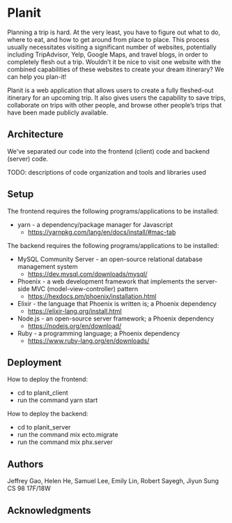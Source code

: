 # Planit

Planning a trip is hard. At the very least, you have to figure out what to do, where to eat, and how to get around from place to place. This process usually necessitates visiting a significant number of websites, potentially including TripAdvisor, Yelp, Google Maps, and travel blogs, in order to completely flesh out a trip. Wouldn’t it be nice to visit one website with the combined capabilities of these websites to create your dream itinerary? We can help you plan-it!

Planit is a web application that allows users to create a fully fleshed-out itinerary for an upcoming trip. It also gives users the capability to save trips, collaborate on trips with other people, and browse other people’s trips that have been made publicly available.

## Architecture

We've separated our code into the frontend (client) code and backend (server) code.

TODO:  descriptions of code organization and tools and libraries used

## Setup

The frontend requires the following programs/applications to be installed:

* yarn - a dependency/package manager for Javascript
	- https://yarnpkg.com/lang/en/docs/install/#mac-tab

The backend requires the following programs/applications to be installed:

* MySQL Community Server - an open-source relational database management system
	- https://dev.mysql.com/downloads/mysql/
* Phoenix - a web development framework that implements the server-side MVC (model-view-controller) pattern
	- https://hexdocs.pm/phoenix/installation.html
* Elixir - the language that Phoenix is written is; a Phoenix dependency
	- https://elixir-lang.org/install.html
* Node.js - an open-source server framework; a Phoenix dependency
	- https://nodejs.org/en/download/
* Ruby - a programming language; a Phoenix dependency
	- https://www.ruby-lang.org/en/downloads/

## Deployment

How to deploy the frontend:
* cd to planit_client
* run the command yarn start

How to deploy the backend:
* cd to planit_server
* run the command mix ecto.migrate
* run the command mix phx.server

## Authors

Jeffrey Gao, Helen He, Samuel Lee, Emily Lin, Robert Sayegh, Jiyun Sung  
CS 98 17F/18W

## Acknowledgments